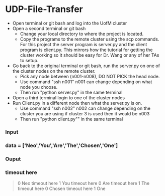 # UDP-File-Transfer
* Open terminal or git bash and log into the UofM cluster
* Open a second terminal or git bash
  - Change your local directory to where the project is located.
  - Copy the programs to the remote cluster using the scp commands.
    For this project the server program is server.py and the client program
    is client.py.  This mirrors how the tutorial for getting the cluster working
    so it should be easy for Dr. Wang or any of her TAs to setup.
* Go back to the original terminal or git bash, run the server.py on one
  of the cluster nodes on the remote cluster.
  - Pick any node between (n001-n008), DO NOT PICK the head node.
  - Use command "ssh n001" n001 can change depending on what node you choose.
  - Then run "python server.py" in the same terminal
* Open a third terminal login to one of the cluster nodes
* Run Client.py in a different node then what the server.py is on.
  - Use command "ssh n002" n002 can change depending on the cluster you are using if cluster 3
    is used then it would be n003
  - Then run "python client.py"" in the same terminal
  
### Input
  ### data = ['Neo','You','Are','The','Chosen','One']

### Ouput
  ### timeout here
  > 0
  > Neo
  > timeout here
  > 1
  > You
  > timeout here
  > 0
  > Are
  > timeout here
  > 1
  > The
  > timeout here
  > 0
  > Chosen
  > timeout here
  > 1
  > One

